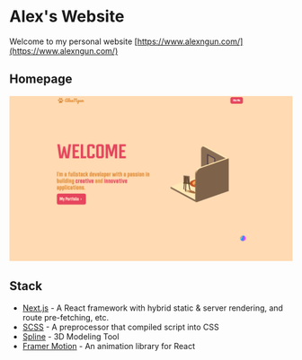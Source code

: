 # Alex's Website

Welcome to my personal website
[https://www.alexngun.com/](https://www.alexngun.com/)

## Homepage

[![Alex's Website](./public/home.png)](https://www.alexngun.com/)

## Stack

- [Next.js](https://nextjs.org/) - A React framework with hybrid static & server rendering, and route pre-fetching, etc.
- [SCSS](https://sass-lang.com/) - A preprocessor that compiled script into CSS
- [Spline](https://spline.design/) - 3D Modeling Tool
- [Framer Motion](https://www.framer.com/motion/) - An animation library for React
